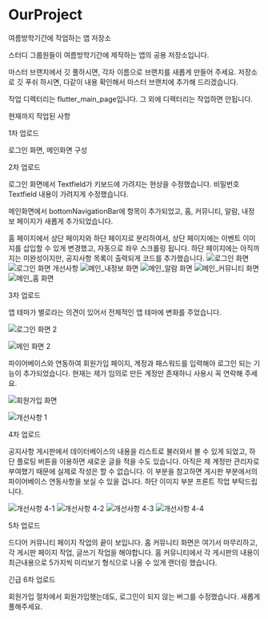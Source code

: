 # OurProject

여름방학기간에 작업하는 앱 저장소

스터디 그룹원들이 여름방학기간에 제작하는 앱의 공용 저장소입니다.


마스터 브랜치에서 깃 풀하시면, 각자 이름으로 브랜치를 새롭게 만들어 주세요.
저장소로 깃 푸쉬 하시면, 다같이 내용 확인해서 마스터 브랜치에 추가해 드리겠습니다.

작업 디렉터리는 flutter_main_page입니다. 그 외에 디렉터리는 작업하면 안됩니다.

현재까지 작업된 사항

1차 업로드

로그인 화면, 메인화면 구성

2차 업로드

로그인 화면에서 Textfield가 키보드에 가려지는 현상을 수정했습니다.
비밀번호 Textfield 내용이 가려지게 수정했습니다.

메인화면에서 bottomNavigationBar에 항목이 추가되었고,
홈, 커뮤니티, 알람, 내정보 페이지가 새롭게 추가되었습니다.

홈 페이지에서 상단 페이지와 하단 페이지로 분리하여서,
상단 페이지에는 이벤트 이미지를 삽입할 수 있게 변경했고, 자동으로 좌우 스크롤링 됩니다.
하단 페이지에는 아직까지는 미완성이지만, 공지사항 목록이 출력되게 코드를 추가했습니다.
![로그인 화면](https://user-images.githubusercontent.com/108314973/176630186-41ba3607-a2ef-4dac-9b9a-bc8d062722d8.png)
![로그인 화면 개선사항](https://user-images.githubusercontent.com/108314973/176630226-fee164a2-100d-404a-9bcf-83c4553a9258.png)
![메인_내정보 화면](https://user-images.githubusercontent.com/108314973/176630242-57858f4c-b90c-449e-be1c-446558a64bf5.png)
![메인_알람 화면](https://user-images.githubusercontent.com/108314973/176630250-26f12c7a-ae1e-4878-8700-711d70e35b30.png)
![메인_커뮤니티 화면](https://user-images.githubusercontent.com/108314973/176630311-b8eefef9-45d0-442f-bde0-fef33b5271b2.png)
![메인_홈 화면](https://user-images.githubusercontent.com/108314973/176630330-e169ffff-b40c-42e2-84af-e607fd4b542e.png)


3차 업로드

앱 테마가 별로라는 의견이 있어서 전체적인 앱 테마에 변화를 주었습니다.

![로그인 화면 2](https://user-images.githubusercontent.com/108314973/176837800-e26dd4f2-45af-4eb7-8707-f75a5f6384e8.png)

![메인 화면 2](https://user-images.githubusercontent.com/108314973/176837823-e7bedd39-6169-474c-903a-75c4fcc065af.png)

파이어베이스와 연동하여 회원가입 페이지, 계정과 패스워드를 입력해야 로그인 되는 기능이 추가되었습니다. 현재는 제가 임의로 만든 계정만 존재하니 사용시 꼭 연락해 주세요.


![회원가입 화면](https://user-images.githubusercontent.com/108314973/176837965-6ef02a76-c912-46ef-a45c-9dbcc2d7b01e.png)

![개선사항 1](https://user-images.githubusercontent.com/108314973/176837989-81b5e9a1-7e77-4349-a11f-6607672194c6.png)

4차 업로드

공지사항 게시판에서 데이터베이스의 내용을 리스트로 불러와서 볼 수 있게 되었고, 하단 플로팅 버튼을 이용하면 새로운 글을 적을 수도 있습니다. 아직은 제 계정만 관리자로 부여했기 때문에 실제로 작성은 할 수 없습니다. 이 부분을 참고하면 게시판 부분에서의 파이어베이스 연동사항을 보실 수 있을 겁니다. 하단 이미지 부분 프론트 작업 부탁드립니다.



![개선사항 4-1](https://user-images.githubusercontent.com/108314973/177273576-4dd72daa-43e1-4f3e-81f4-6b373b165d25.png)
![개선사항 4-2](https://user-images.githubusercontent.com/108314973/177273596-3aa05044-82a3-478c-a08b-e7ee12509eed.png)
![개선사항 4-3](https://user-images.githubusercontent.com/108314973/177273605-7fdfe6b8-9bef-4ea8-bfb0-71416368d1db.png)
![개선사항 4-4](https://user-images.githubusercontent.com/108314973/177273616-2b205258-a98b-432b-80a2-0cee91d9cb88.png)

5차 업로드

드디어 커뮤니티 페이지 작업의 끝이 보입니다. 홈 커뮤니티 화면은 여기서 마무리하고, 각 게시판 페이지 작업, 글쓰기 작업을 해야합니다.
홈 커뮤니티에서 각 게시판의 내용이 최근내용으로 5가지씩 미리보기 형식으로 나올 수 있게 랜더링 했습니다.

긴급 6차 업로드

회원가입 절차에서 회원가입햇는데도, 로그인이 되지 않는 버그를 수정했습니다. 새롭게 풀해주세요.
